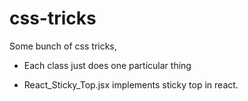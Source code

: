 # css-tricks

Some bunch of css tricks, 

- Each class just does one particular thing

- React_Sticky_Top.jsx implements sticky top in react. 
